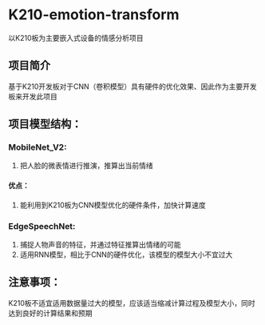 # K210-emotion-transform

以K210板为主要嵌入式设备的情感分析项目

## 项目简介

基于K210开发板对于CNN（卷积模型）具有硬件的优化效果、因此作为主要开发板来开发此项目

## 项目模型结构：

### MobileNet_V2:
1. 把人脸的微表情进行推演，推算出当前情绪
#### 优点：
1. 能利用到K210板为CNN模型优化的硬件条件，加快计算速度
### EdgeSpeechNet:
1. 捕捉人物声音的特征，并通过特征推算出情绪的可能
2. 适用RNN模型，相比于CNN的硬件优化，该模型的模型大小不宜过大

## 注意事项：

K210板不适宜适用数据量过大的模型，应该适当缩减计算过程及模型大小，同时达到良好的计算结果和预期